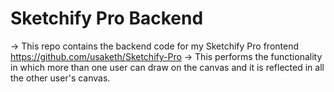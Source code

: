 # Sketchify Pro Backend

 -> This repo contains the backend code for my Sketchify Pro frontend https://github.com/usaketh/Sketchify-Pro
 -> This performs the functionality in which more than one user can draw on the canvas and it is reflected in all the other user's canvas.
 
